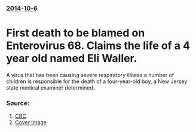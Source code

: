 ### [2014-10-6](/news/2014/10/6/index.md)

# First death to be blamed on Enterovirus 68. Claims the life of a 4 year old named Eli Waller. 

A virus that has been causing severe respiratory illness a number of children is responsible for the death of a four-year-old boy, a New Jersey state medical examiner determined. 


### Source:

1. [CBC](http://www.cbc.ca/news/world/enterovirus-d68-virus-caused-new-jersey-boy-s-death-1.2788798)
1. [Cover Image](https://i.cbc.ca/1.2788816.1412604119!/cpImage/httpImage/image.jpg_gen/derivatives/16x9_1180/children-virus-q-a.jpg)

